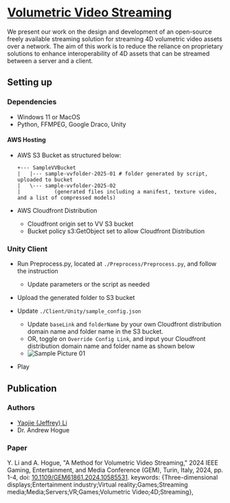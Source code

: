# [Volumetric Video Streaming](https://doi.org/10.1109/GEM61861.2024.10585531)

We present our work on the design and development of an open-source freely available streaming solution for streaming 4D volumetric video assets over a network. The aim of this work is to reduce the reliance on proprietary solutions to enhance interoperability of 4D assets that can be streamed between a server and a client.

## Setting up

### Dependencies

* Windows 11 or MacOS
* Python, FFMPEG, Google Draco, Unity

#### AWS Hosting

* AWS S3 Bucket as structured below:
     ```shell
    +--- SampleVVBucket
    |   |--- sample-vvfolder-2025-01 # folder generated by script, uploaded to bucket
    |   \--- sample-vvfolder-2025-02
    |           (generated files including a manifest, texture video, and a list of compressed models)
    ```
* AWS Cloudfront Distribution
  
  * Cloudfront origin set to VV S3 bucket
  * Bucket policy s3:GetObject set to allow Cloudfront Distribution

### Unity Client

* Run Preprocess.py, located at ```./Preprocess/Preprocess.py```, and follow the instruction

    * Update parameters or the script as needed

* Upload the generated folder to S3 bucket

* Update ```./Client/Unity/sample_config.json```

    * Update ```baseLink``` and ```folderName``` by your own Cloudfront distribution domain name and folder name in the S3 bucket.
    * OR, toggle on ```Override Config Link```, and input your Cloudfront distribution domain name and folder name as shown below
    * ![Sample Picture 01]()
* Play

## Publication

### Authors
* [Yaojie (Jeffrey) Li](https://www.yaojie-li.com)
* Dr. Andrew Hogue

### Paper
Y. Li and A. Hogue, "A Method for Volumetric Video Streaming," 2024 IEEE Gaming, Entertainment, and Media Conference (GEM), Turin, Italy, 2024, pp. 1-4, doi: [10.1109/GEM61861.2024.10585531](https://doi.org/10.1109/GEM61861.2024.10585531). keywords: {Three-dimensional displays;Entertainment industry;Virtual reality;Games;Streaming media;Media;Servers;VR;Games;Volumetric Video;4D;Streaming},

